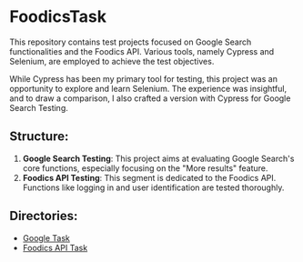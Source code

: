 
# FoodicsTask

This repository contains test projects focused on Google Search functionalities and the Foodics API. Various tools, namely Cypress and Selenium, are employed to achieve the test objectives.

While Cypress has been my primary tool for testing, this project was an opportunity to explore and learn Selenium. The experience was insightful, and to draw a comparison, I also crafted a version with Cypress for Google Search Testing.

## Structure:

1. **Google Search Testing**: This project aims at evaluating Google Search's core functions, especially focusing on the "More results" feature.
2. **Foodics API Testing**: This segment is dedicated to the Foodics API. Functions like logging in and user identification are tested thoroughly.


## Directories:

- [Google Task](/Google%20Task/README.md)
- [Foodics API Task](Foodics%20API%20Task/README.md)
